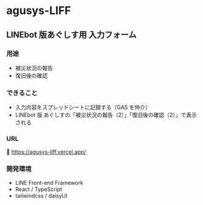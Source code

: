 # agusys-LIFF

## LINEbot 版あぐしす用 入力フォーム

### 用途

- 被災状況の報告
- 復旧後の確認

### できること

- 入力内容をスプレッドシートに記録する（GAS を仲介）
- LINEbot 版 あぐしすの「被災状況の報告（2）」「復旧後の確認（2）」で表示される

### URL

:seedling: https://agusys-liff.vercel.app/

### 開発環境

- LINE Front-end Framework
- React / TypeScript
- tailwindcss / daisyUI
